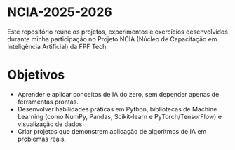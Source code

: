 # NCIA-2025-2026
Este repositório reúne os projetos, experimentos e exercícios desenvolvidos durante minha participação no Projeto NCIA (Núcleo de Capacitação em Inteligência Artificial) da FPF Tech. 

# Objetivos
- Aprender e aplicar conceitos de IA do zero, sem depender apenas de ferramentas prontas.
- Desenvolver habilidades práticas em Python, bibliotecas de Machine Learning (como NumPy, Pandas, Scikit-learn e PyTorch/TensorFlow) e visualização de dados.
- Criar projetos que demonstrem aplicação de algoritmos de IA em problemas reais.
